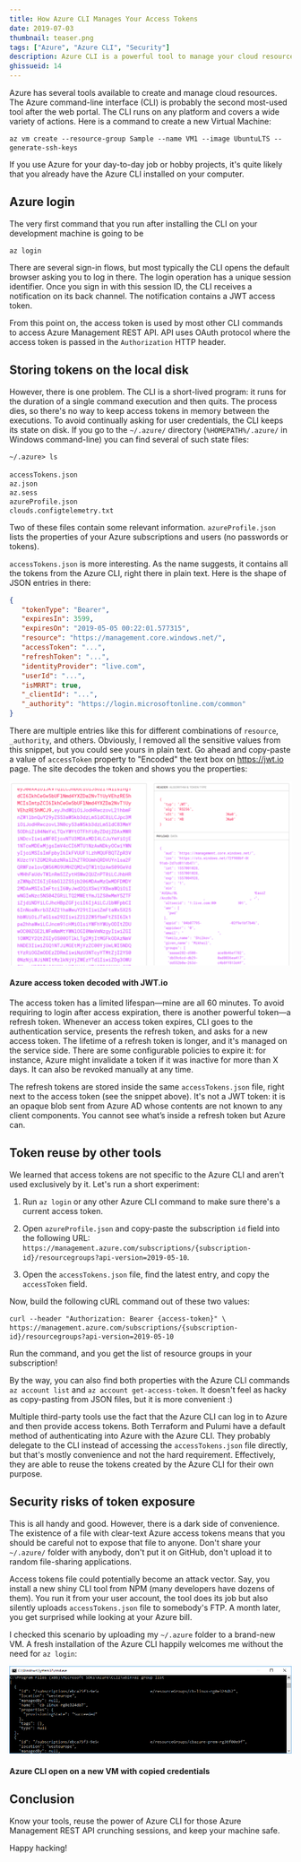```yaml
---
title: How Azure CLI Manages Your Access Tokens
date: 2019-07-03
thumbnail: teaser.png
tags: ["Azure", "Azure CLI", "Security"]
description: Azure CLI is a powerful tool to manage your cloud resources. Where does it store the sensitive information and why might you want to care?
ghissueid: 14
---
```


Azure has several tools available to create and manage cloud resources. The Azure command-line interface (CLI) is probably the second most-used tool after the web portal. The CLI runs on any platform and covers a wide variety of actions. Here is a command to create a new Virtual Machine:

```
az vm create --resource-group Sample --name VM1 --image UbuntuLTS --generate-ssh-keys
```

If you use Azure for your day-to-day job or hobby projects, it's quite likely that you already have the Azure CLI installed on your computer.

## Azure login

The very first command that you run after installing the CLI on your development machine is going to be

```
az login
```

There are several sign-in flows, but most typically the CLI opens the default browser asking you to log in there. The login operation has a unique session identifier. Once you sign in with this session ID, the CLI receives a notification on its back channel. The notification contains a JWT access token.

From this point on, the access token is used by most other CLI commands to access Azure Management REST API. API uses OAuth protocol where the access token is passed in the `Authorization` HTTP header.

## Storing tokens on the local disk

However, there is one problem. The CLI is a short-lived program: it runs for the duration of a single command execution and then quits. The process dies, so there's no way to keep access tokens in memory between the executions. To avoid continually asking for user credentials, the CLI keeps its state on disk. If you go to the `~/.azure/` directory (`%HOMEPATH%/.azure/` in Windows command-line) you can find several of such state files:

```
~/.azure> ls

accessTokens.json
az.json
az.sess
azureProfile.json
clouds.configtelemetry.txt
```

Two of these files contain some relevant information. `azureProfile.json` lists the properties of your Azure subscriptions and users (no passwords or tokens).

`accessTokens.json` is more interesting. As the name suggests, it contains all the tokens from the Azure CLI, right there in plain text. Here is the shape of JSON entries in there:

``` json
{
   "tokenType": "Bearer",
   "expiresIn": 3599,
   "expiresOn": "2019-05-05 00:22:01.577315",
   "resource": "https://management.core.windows.net/",
   "accessToken": "...",
   "refreshToken": "...",
   "identityProvider": "live.com",
   "userId": "...",
   "isMRRT": true,
   "_clientId": "...",
   "_authority": "https://login.microsoftonline.com/common"
}
```

There are multiple entries like this for different combinations of `resource`, `_authority`, and others. Obviously, I removed all the sensitive values from this snippet, but you could see yours in plain text. Go ahead and copy-paste a value of `accessToken` property to "Encoded" the text box on https://jwt.io page. The site decodes the token and shows you the properties:

![Azure access token decoded with JWT.io](azure-jwt-decoded.png)

<figcaption><h4>Azure access token decoded with JWT.io</h4></figcaption>

The access token has a limited lifespan&mdash;mine are all 60 minutes. To avoid requiring to login after access expiration, there is another powerful token&mdash;a refresh token. Whenever an access token expires, CLI goes to the authentication service, presents the refresh token, and asks for a new access token. The lifetime of a refresh token is longer, and it's managed on the service side. There are some configurable policies to expire it: for instance, Azure might invalidate a token if it was inactive for more than X days. It can also be revoked manually at any time.

The refresh tokens are stored inside the same `accessTokens.json` file, right next to the access token (see the snippet above). It's not a JWT token: it is an opaque blob sent from Azure AD whose contents are not known to any client components. You cannot see what’s inside a refresh token but Azure can.

## Token reuse by other tools

We learned that access tokens are not specific to the Azure CLI and aren't used exclusively by it. Let's run a short experiment:

1. Run `az login` or any other Azure CLI command to make sure there's a current access token.

2. Open `azureProfile.json` and copy-paste the subscription `id` field into the following URL: `https://management.azure.com/subscriptions/{subscription-id}/resourcegroups?api-version=2019-05-10`.

3. Open the `accessTokens.json` file, find the latest entry, and copy the `accessToken` field.

Now, build the following cURL command out of these two values:

```
curl --header "Authorization: Bearer {access-token}" \
https://management.azure.com/subscriptions/{subscription-id}/resourcegroups?api-version=2019-05-10
```

Run the command, and you get the list of resource groups in your subscription!

By the way, you can also find both properties with the Azure CLI commands `az account list` and `az account get-access-token`. It doesn't feel as hacky as copy-pasting from JSON files, but it is more convenient :)

Multiple third-party tools use the fact that the Azure CLI can log in to Azure and then provide access tokens. Both Terraform and Pulumi have a default method of authenticating into Azure with the Azure CLI. They probably delegate to the CLI instead of accessing the `accessTokens.json` file directly, but that's mostly convenience and not the hard requirement. Effectively, they are able to reuse the tokens created by the Azure CLI for their own purpose.

## Security risks of token exposure

This is all handy and good. However, there is a dark side of convenience. The existence of a file with clear-text Azure access tokens means that you should be careful not to expose that file to anyone. Don't share your `~/.azure/` folder with anybody, don't put it on GitHub, don't upload it to random file-sharing applications.

Access tokens file could potentially become an attack vector. Say, you install a new shiny CLI tool from NPM (many developers have dozens of them). You run it from your user account, the tool does its job but also silently uploads `accessTokens.json` file to somebody's FTP. A month later, you get surprised while looking at your Azure bill.

I checked this scenario by uploading my `~/.azure` folder to a brand-new VM. A fresh installation of the Azure CLI happily welcomes me without the need for `az login`:

![Azure CLI open on a new VM with copied credentials](cli-on-vm.png)

<figcaption><h4>Azure CLI open on a new VM with copied credentials</h4></figcaption>

## Conclusion

Know your tools, reuse the power of Azure CLI for those Azure Management REST API crunching sessions, and keep your machine safe.

Happy hacking!
